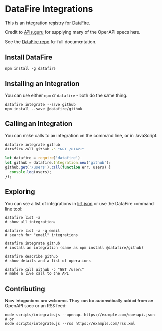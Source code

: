 # DataFire Integrations

This is an integration registry for [DataFire](https://github.com/DataFire/DataFire).

Credit to [APIs.guru](http://apis.guru) for supplying many of the OpenAPI specs here.

See the [DataFire repo](https://github.com/DataFire/DataFire) for full documentation.

## Install DataFire
```
npm install -g datafire
```

## Installing an Integration
You can use either `npm` or `datafire` - both do the same thing.
```
datafire integrate --save github
npm install --save @datafire/github
```

## Calling an Integration
You can make calls to an integration on the command line, or in JavaScript.
```bash
datafire integrate github
datafire call github -o "GET /users"
```

```js
let datafire = require('datafire');
let github = datafire.Integration.new('github');
github.get('/users').call(function(err, users) {
  console.log(users);
});
```

## Exploring
You can see a list of integrations in [list.json](./list.json) or use the DataFire command line tool:
```
datafire list -a
# show all integrations

datafire list -a -q email
# search for "email" integrations

datafire integrate github
# install an integration (same as npm install @datafire/github)

datafire describe github
# show details and a list of operations

datafire call github -o "GET /users"
# make a live call to the API
```

## Contributing
New integrations are welcome. They can be automatically added from an OpenAPI spec
or an RSS feed:

```
node scripts/integrate.js --openapi https://example.com/openapi.json
# or
node scripts/integrate.js --rss https://example.com/rss.xml
```
